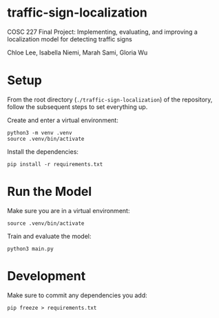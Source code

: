 # traffic-sign-localization

COSC 227 Final Project: Implementing, evaluating, and improving a localization model for detecting traffic signs

Chloe Lee, Isabella Niemi, Marah Sami, Gloria Wu

# Setup

From the root directory (`./traffic-sign-localization`) of the repository, follow the subsequent steps to set everything up.

Create and enter a virtual environment:
```
python3 -m venv .venv
source .venv/bin/activate
```

Install the dependencies:
```
pip install -r requirements.txt
```

# Run the Model

Make sure you are in a virtual environment:
```
source .venv/bin/activate
```
Train and evaluate the model:
```
python3 main.py
```

# Development

Make sure to commit any dependencies you add:
```
pip freeze > requirements.txt
```

